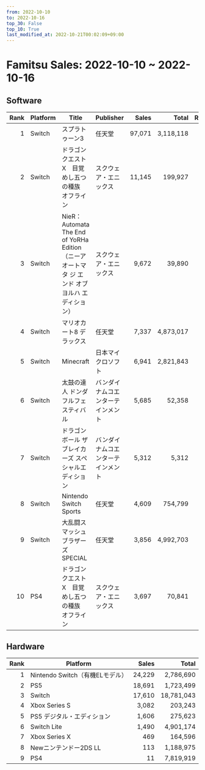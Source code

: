 ```yaml
---
from: 2022-10-10
to: 2022-10-16
top_30: False
top_10: True
last_modified_at: 2022-10-21T00:02:09+09:00
---
```

# Famitsu Sales: 2022-10-10 ~ 2022-10-16
## Software
| Rank | Platform | Title | Publisher | Sales | Total | Rate | New |
| -: | -- | -- | -- | -: | -: | -: | -- |
| 1 | Switch | スプラトゥーン3 | 任天堂 | 97,071 | 3,118,118 |  |  |
| 2 | Switch | ドラゴンクエストX　目覚めし五つの種族　オフライン | スクウェア・エニックス | 11,145 | 199,927 |  |  |
| 3 | Switch | NieR：Automata The End of YoRHa Edition（ニーア オートマタ ジ エンド オブ ヨルハ エディション） | スクウェア・エニックス | 9,672 | 39,890 |  |  |
| 4 | Switch | マリオカート8 デラックス | 任天堂 | 7,337 | 4,873,017 |  |  |
| 5 | Switch | Minecraft | 日本マイクロソフト | 6,941 | 2,821,843 |  |  |
| 6 | Switch | 太鼓の達人 ドンダフルフェスティバル | バンダイナムコエンターテインメント | 5,685 | 52,358 |  |  |
| 7 | Switch | ドラゴンボール ザ ブレイカーズ スペシャルエディション | バンダイナムコエンターテインメント | 5,312 | 5,312 |  | **New** |
| 8 | Switch | Nintendo Switch Sports | 任天堂 | 4,609 | 754,799 |  |  |
| 9 | Switch | 大乱闘スマッシュブラザーズ SPECIAL | 任天堂 | 3,856 | 4,992,703 |  |  |
| 10 | PS4 | ドラゴンクエストX　目覚めし五つの種族　オフライン | スクウェア・エニックス | 3,697 | 70,841 |  |  |

## Hardware
| Rank | Platform | Sales | Total |
| -: | -- | -: | -: |
| 1 | Nintendo Switch（有機ELモデル） | 24,229 | 2,786,690 |
| 2 | PS5 | 18,691 | 1,723,499 |
| 3 | Switch | 17,610 | 18,781,043 |
| 4 | Xbox Series S | 3,082 | 203,243 |
| 5 | PS5 デジタル・エディション | 1,606 | 275,623 |
| 6 | Switch Lite | 1,490 | 4,901,174 |
| 7 | Xbox Series X | 469 | 164,596 |
| 8 | Newニンテンドー2DS LL | 113 | 1,188,975 |
| 9 | PS4 | 11 | 7,819,919 |